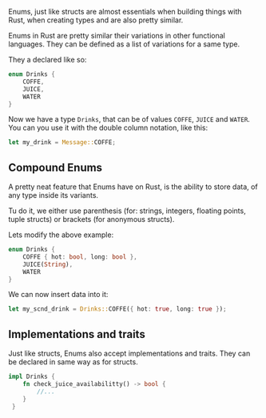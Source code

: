 Enums, just like structs are almost essentials when building things with Rust, when creating types and are also pretty similar. 

Enums in Rust are pretty similar their variations in other functional languages. They can be defined as a list of variations for a same type. 

They a declared like so: 
```rust
enum Drinks {
	COFFE,
	JUICE,
	WATER
}
```

Now we have a type ``Drinks``, that can be of values ``COFFE``, ``JUICE`` and ``WATER``. 
You can you use it with the double column notation, like this:
```rust
let my_drink = Message::COFFE;
```

## Compound Enums
A pretty neat feature that Enums have on Rust, is the ability to store data, of any type inside its variants.

Tu do it, we either use parenthesis (for: strings, integers, floating points, tuple structs) or brackets (for anonymous structs). 

Lets modify the above example:
```rust 
enum Drinks {
	COFFE { hot: bool, long: bool },
	JUICE(String),
	WATER
}
```

We can now insert data into it:
```rust
let my_scnd_drink = Drinks::COFFE({ hot: true, long: true });
```

## Implementations and traits 
Just like structs, Enums also accept implementations and traits. They can be declared in same way as for structs.

```rust
impl Drinks {
	fn check_juice_availabilitty() -> bool {
		//...
	}
 }
```





